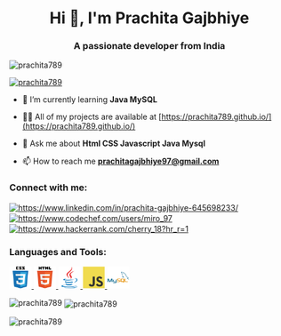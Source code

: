 <h1 align="center">Hi 👋, I'm Prachita Gajbhiye</h1>
<h3 align="center">A passionate developer from India</h3>

<p align="left"> <img src="https://komarev.com/ghpvc/?username=prachita789&label=Profile%20views&color=0e75b6&style=flat" alt="prachita789" /> </p>

<p align="left"> <a href="https://github.com/ryo-ma/github-profile-trophy"><img src="https://github-profile-trophy.vercel.app/?username=prachita789" alt="prachita789" /></a> </p>

- 🌱 I’m currently learning **Java MySQL**

- 👨‍💻 All of my projects are available at [https://prachita789.github.io/](https://prachita789.github.io/)

- 💬 Ask me about **Html CSS Javascript Java Mysql**

- 📫 How to reach me **prachitagajbhiye97@gmail.com**

<!-- - 📄 Know about me <a href = "https://drive.google.com/file/d/1kOWSbmHXBrS0AuyqJT18mPqOyZZHxx0L/view?usp=sharing" target="_blank"> My Resume</a> -->

<h3 align="left">Connect with me:</h3>
<p align="left">
<a href="https://www.linkedin.com/in/prachita-gajbhiye-645698233/" target="blank"><img align="center" src="https://raw.githubusercontent.com/rahuldkjain/github-profile-readme-generator/master/src/images/icons/Social/linked-in-alt.svg" alt="https://www.linkedin.com/in/prachita-gajbhiye-645698233/" height="30" width="40" /></a>
<a href="https://www.codechef.com/users/miro_97" target="blank"><img align="center" src="https://cdn.jsdelivr.net/npm/simple-icons@3.1.0/icons/codechef.svg" alt="https://www.codechef.com/users/miro_97" height="30" width="40" /></a>
<a href="https://www.hackerrank.com/cherry_18?hr_r=1" target="blank"><img align="center" src="https://raw.githubusercontent.com/rahuldkjain/github-profile-readme-generator/master/src/images/icons/Social/hackerrank.svg" alt="https://www.hackerrank.com/cherry_18?hr_r=1" height="30" width="40" /></a>
</p>

<h3 align="left">Languages and Tools:</h3>
<p align="left"> <a href="https://www.w3schools.com/css/" target="_blank" rel="noreferrer"> <img src="https://raw.githubusercontent.com/devicons/devicon/master/icons/css3/css3-original-wordmark.svg" alt="css3" width="40" height="40"/> </a> <a href="https://www.w3.org/html/" target="_blank" rel="noreferrer"> <img src="https://raw.githubusercontent.com/devicons/devicon/master/icons/html5/html5-original-wordmark.svg" alt="html5" width="40" height="40"/> </a> <a href="https://www.java.com" target="_blank" rel="noreferrer"> <img src="https://raw.githubusercontent.com/devicons/devicon/master/icons/java/java-original.svg" alt="java" width="40" height="40"/> </a> <a href="https://developer.mozilla.org/en-US/docs/Web/JavaScript" target="_blank" rel="noreferrer"> <img src="https://raw.githubusercontent.com/devicons/devicon/master/icons/javascript/javascript-original.svg" alt="javascript" width="40" height="40"/> </a> <a href="https://www.mysql.com/" target="_blank" rel="noreferrer"> <img src="https://raw.githubusercontent.com/devicons/devicon/master/icons/mysql/mysql-original-wordmark.svg" alt="mysql" width="40" height="40"/> </a> </p>

<p><img align="left" src="https://github-readme-stats.vercel.app/api/top-langs?username=prachita789&show_icons=true&locale=en&layout=compact" alt="prachita789" /></p>

<p>&nbsp;<img align="center" src="https://github-readme-stats.vercel.app/api?username=prachita789&show_icons=true&locale=en" alt="prachita789" /></p>

<p><img align="center" src="https://github-readme-streak-stats.herokuapp.com/?user=prachita789&" alt="prachita789" /></p>

